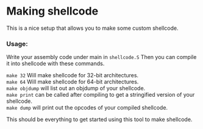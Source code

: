 # Making shellcode

This is a nice setup that allows you to make some custom shellcode.

### Usage:

Write your assembly code under main in `shellcode.S` Then you can compile it into shellcode with these commands.

`make 32` Will make shellcode for 32-bit architectures.\
`make 64` Will make shellcode for 64-bit architectures.\
`make objdump` will list out an objdump of your shellcode.\
`make print` can be called after compiling to get a stringified version of your shellcode.\
`make dump` will print out the opcodes of your compiled shellcode.

This should be everything to get started using this tool to make shellcode.
